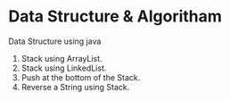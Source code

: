 # Data Structure & Algoritham
Data Structure using java

1. Stack using ArrayList.
2. Stack using LinkedList.
3. Push at the bottom of the Stack.
4. Reverse a String using Stack.
